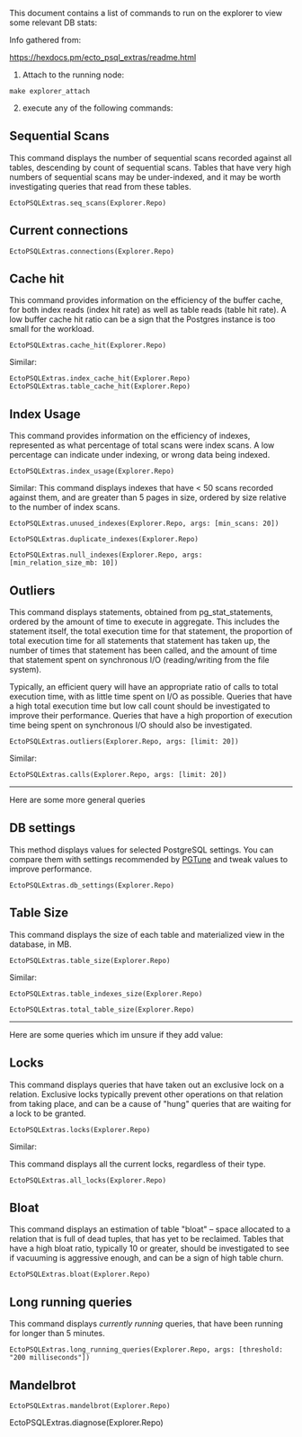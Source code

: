 This document contains a list of commands to run on the explorer to view some relevant DB stats:

Info gathered from:

https://hexdocs.pm/ecto_psql_extras/readme.html

1) Attach to the running node:
```
make explorer_attach
```

2) execute any of the following commands:

## Sequential Scans
This command displays the number of sequential scans recorded against all tables, descending by count of sequential scans. Tables that have very high numbers of sequential scans may be under-indexed, and it may be worth investigating queries that read from these tables.
```
EctoPSQLExtras.seq_scans(Explorer.Repo)
```

## Current connections
```
EctoPSQLExtras.connections(Explorer.Repo)
```

## Cache hit
This command provides information on the efficiency of the buffer cache, for both index reads (index hit rate) as well as table reads (table hit rate). A low buffer cache hit ratio can be a sign that the Postgres instance is too small for the workload.
```
EctoPSQLExtras.cache_hit(Explorer.Repo)
```
Similar:
```
EctoPSQLExtras.index_cache_hit(Explorer.Repo)
EctoPSQLExtras.table_cache_hit(Explorer.Repo)
```

## Index Usage
This command provides information on the efficiency of indexes, represented as what percentage of total scans were index scans. A low percentage can indicate under indexing, or wrong data being indexed.
```
EctoPSQLExtras.index_usage(Explorer.Repo)
```

Similar:
This command displays indexes that have < 50 scans recorded against them, and are greater than 5 pages in size, ordered by size relative to the number of index scans.
```
EctoPSQLExtras.unused_indexes(Explorer.Repo, args: [min_scans: 20])
```
```
EctoPSQLExtras.duplicate_indexes(Explorer.Repo)
```
```
EctoPSQLExtras.null_indexes(Explorer.Repo, args: [min_relation_size_mb: 10])
```

## Outliers
This command displays statements, obtained from pg_stat_statements, ordered by the amount of time to execute in aggregate. This includes the statement itself, the total execution time for that statement, the proportion of total execution time for all statements that statement has taken up, the number of times that statement has been called, and the amount of time that statement spent on synchronous I/O (reading/writing from the file system).

Typically, an efficient query will have an appropriate ratio of calls to total execution time, with as little time spent on I/O as possible. Queries that have a high total execution time but low call count should be investigated to improve their performance. Queries that have a high proportion of execution time being spent on synchronous I/O should also be investigated.
```
EctoPSQLExtras.outliers(Explorer.Repo, args: [limit: 20])
```

Similar:
```
EctoPSQLExtras.calls(Explorer.Repo, args: [limit: 20])
```

---

Here are some more general queries

## DB settings
This method displays values for selected PostgreSQL settings. You can compare them with settings recommended by [PGTune](https://pgtune.leopard.in.ua/#/) and tweak values to improve performance.
```
EctoPSQLExtras.db_settings(Explorer.Repo)
```

## Table Size
This command displays the size of each table and materialized view in the database, in MB. 
```
EctoPSQLExtras.table_size(Explorer.Repo)
```

Similar:
```
EctoPSQLExtras.table_indexes_size(Explorer.Repo)
```
```
EctoPSQLExtras.total_table_size(Explorer.Repo)
```

---

Here are some queries which im unsure if they add value:

## Locks
This command displays queries that have taken out an exclusive lock on a relation. Exclusive locks typically prevent other operations on that relation from taking place, and can be a cause of "hung" queries that are waiting for a lock to be granted.
```
EctoPSQLExtras.locks(Explorer.Repo)
```

Similar:

This command displays all the current locks, regardless of their type.
```
EctoPSQLExtras.all_locks(Explorer.Repo)
```

## Bloat
This command displays an estimation of table "bloat" – space allocated to a relation that is full of dead tuples, that has yet to be reclaimed. Tables that have a high bloat ratio, typically 10 or greater, should be investigated to see if vacuuming is aggressive enough, and can be a sign of high table churn.
```
EctoPSQLExtras.bloat(Explorer.Repo)
```


## Long running queries
This command displays _currently running_ queries, that have been running for longer than 5 minutes.
```
EctoPSQLExtras.long_running_queries(Explorer.Repo, args: [threshold: "200 milliseconds"])
```

## Mandelbrot
```
EctoPSQLExtras.mandelbrot(Explorer.Repo)
```


EctoPSQLExtras.diagnose(Explorer.Repo)
